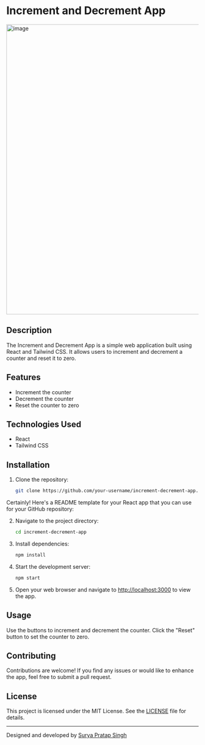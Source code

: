 # Increment and Decrement App

<img width="758" alt="image" src="https://github.com/SuryaPratap2542/Increment-decrement/assets/89827931/4d45999d-b2dc-43a1-a25b-49e27667b7cf">


## Description

The Increment and Decrement App is a simple web application built using React and Tailwind CSS. It allows users to increment and decrement a counter and reset it to zero.

## Features

- Increment the counter
- Decrement the counter
- Reset the counter to zero

## Technologies Used

- React
- Tailwind CSS

## Installation

1. Clone the repository:

   ```sh
   git clone https://github.com/your-username/increment-decrement-app.git

Certainly! Here's a README template for your React app that you can use for your GitHub repository:



2. Navigate to the project directory:

   ```sh
   cd increment-decrement-app
   ```

3. Install dependencies:

   ```sh
   npm install
   ```

4. Start the development server:

   ```sh
   npm start
   ```

5. Open your web browser and navigate to [http://localhost:3000](http://localhost:3000) to view the app.

## Usage

Use the buttons to increment and decrement the counter. Click the "Reset" button to set the counter to zero.

## Contributing

Contributions are welcome! If you find any issues or would like to enhance the app, feel free to submit a pull request.

## License

This project is licensed under the MIT License. See the [LICENSE](LICENSE) file for details.

---

Designed and developed by [Surya Pratap Singh](https://github.com/your-username)
```


